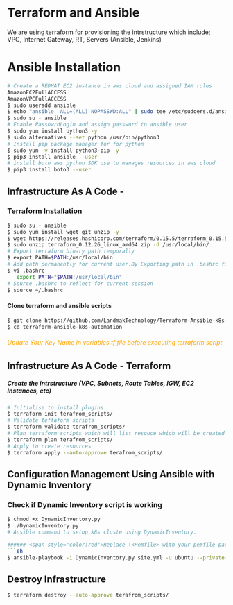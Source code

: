 # Terraform and Ansible
We are using terraform for provisioning the intrstructure which include; VPC, Internet Gateway, RT, Servers (Ansible, Jenkins)

# Ansible Installation
``` sh
# Create a REDHAT EC2 instance in aws cloud and assigned IAM roles
AmazonEC2FullACCESS
AmazonVPCFullACCESS
$ sudo useradd ansible
$ echo "ansible  ALL=(ALL) NOPASSWD:ALL" | sudo tee /etc/sudoers.d/ansible
$ sudo su - ansible
# Enable PassowrdLogin and assign password to ansible user
$ sudo yum install python3 -y
$ sudo alternatives --set python /usr/bin/python3
# Install pip package manager for for python 
$ sudo yum -y install python3-pip -y
$ pip3 install ansible --user
# install boto aws python SDK use to manages resources in aws cloud
$ pip3 install boto3 --user
```
## Infrastructure As A Code - 
### Terraform Installation

``` sh
$ sudo su - ansible
$ sudo yum install wget git unzip -y
$ wget https://releases.hashicorp.com/terraform/0.15.5/terraform_0.15.5_linux_amd64.zip
$ sudo unzip terraform_0.12.26_linux_amd64.zip -d /usr/local/bin/
# Export terraform binary path temporally
$ export PATH=$PATH:/usr/local/bin
# Add path permanently for current user.By Exporting path in .bashrc file at end of file.
$ vi .bashrc
   export PATH="$PATH:/usr/local/bin"
# Source .bashrc to reflect for current session
$ source ~/.bashrc   
```
#### Clone terraform and ansible scripts
``` sh
$ git clone https://github.com/LandmakTechnology/Terraform-Ansible-k8s-Automation.git
$ cd terraform-ansible-k8s-automation
```
###### <span style="color:orange"> Update Your Key Name in variables.tf file before executing terraform script </span>

## Infrastructure As A Code - Terraform
##### Create the intrstructure (VPC, Subnets, Route Tables, IGW, EC2 Instances, etc)
``` sh
# Initialise to install plugins
$ terraform init terafrom_scripts/
# Validate teffaform scripts
$ terraform validate terafrom_scripts/
# Plan terraform scripts which will list resouce which will be created
$ terraform plan terafrom_scripts/
# Apply to create resources
$ terraform apply --auto-approve terafrom_scripts/
```
## Configuration Management Using Ansible with Dynamic Inventory
### Check if Dynamic Inventory script is working
``` sh
$ chmod +x DynamicInventory.py
$ ./DynamicInventory.py
# Ansible command to setup k8s cluste using DynamicInventory.

###### <span style="color:red">Replace \<Pemfile> with your pemfile path in server </span>
```sh
$ ansible-playbook -i DynamicInventory.py site.yml -u ubuntu --private-key=<PemFilePath>  --ssh-common-args "-o StrictHostKeyChecking=no"
```
##  Destroy Infrastructure  
```sh
$ terraform destroy --auto-approve terafrom_scripts/
```
